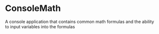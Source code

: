# ConsoleMath
A console application that contains common math formulas and the ability to input variables into the formulas
